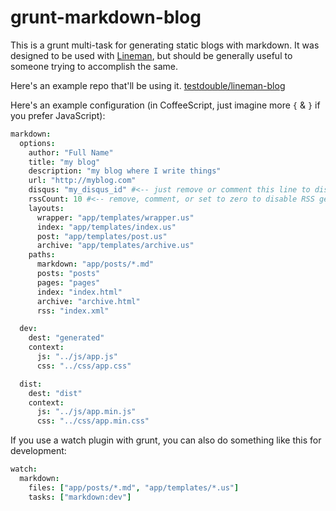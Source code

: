 # grunt-markdown-blog

This is a grunt multi-task for generating static blogs with markdown. It was designed to be used with [Lineman](https://github.com/testdouble/lineman), but should be generally useful to someone trying to accomplish the same.

Here's an example repo that'll be using it. [testdouble/lineman-blog](https://github.com/testdouble/lineman-blog)

Here's an example configuration (in CoffeeScript, just imagine more `{` & `}` if you prefer JavaScript):

``` coffeescript
markdown:
  options:
    author: "Full Name"
    title: "my blog"
    description: "my blog where I write things"
    url: "http://myblog.com"
    disqus: "my_disqus_id" #<-- just remove or comment this line to disable disqus support
    rssCount: 10 #<-- remove, comment, or set to zero to disable RSS generation
    layouts:
      wrapper: "app/templates/wrapper.us"
      index: "app/templates/index.us"
      post: "app/templates/post.us"
      archive: "app/templates/archive.us"
    paths:
      markdown: "app/posts/*.md"
      posts: "posts"
      pages: "pages"
      index: "index.html"
      archive: "archive.html"
      rss: "index.xml"

  dev:
    dest: "generated"
    context:
      js: "../js/app.js"
      css: "../css/app.css"

  dist:
    dest: "dist"
    context:
      js: "../js/app.min.js"
      css: "../css/app.min.css"

```

If you use a watch plugin with grunt, you can also do something like this for development:

``` coffeescript
watch:
  markdown:
    files: ["app/posts/*.md", "app/templates/*.us"]
    tasks: ["markdown:dev"]
```
